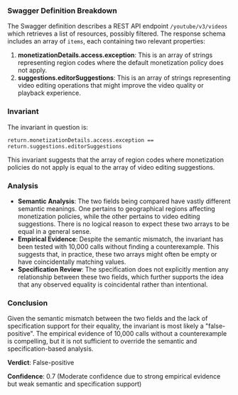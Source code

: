 ### Swagger Definition Breakdown

The Swagger definition describes a REST API endpoint `/youtube/v3/videos` which retrieves a list of resources, possibly filtered. The response schema includes an array of `items`, each containing two relevant properties:

1. **monetizationDetails.access.exception**: This is an array of strings representing region codes where the default monetization policy does not apply.
2. **suggestions.editorSuggestions**: This is an array of strings representing video editing operations that might improve the video quality or playback experience.

### Invariant

The invariant in question is:

`return.monetizationDetails.access.exception == return.suggestions.editorSuggestions`

This invariant suggests that the array of region codes where monetization policies do not apply is equal to the array of video editing suggestions.

### Analysis

- **Semantic Analysis**: The two fields being compared have vastly different semantic meanings. One pertains to geographical regions affecting monetization policies, while the other pertains to video editing suggestions. There is no logical reason to expect these two arrays to be equal in a general sense.
- **Empirical Evidence**: Despite the semantic mismatch, the invariant has been tested with 10,000 calls without finding a counterexample. This suggests that, in practice, these two arrays might often be empty or have coincidentally matching values.
- **Specification Review**: The specification does not explicitly mention any relationship between these two fields, which further supports the idea that any observed equality is coincidental rather than intentional.

### Conclusion

Given the semantic mismatch between the two fields and the lack of specification support for their equality, the invariant is most likely a "false-positive". The empirical evidence of 10,000 calls without a counterexample is compelling, but it is not sufficient to override the semantic and specification-based analysis.

**Verdict**: False-positive

**Confidence**: 0.7 (Moderate confidence due to strong empirical evidence but weak semantic and specification support)
